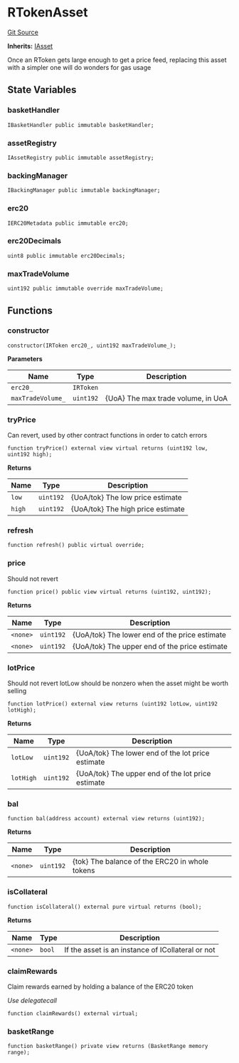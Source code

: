 # RTokenAsset
[Git Source](https://github.com/larrythecucumber321/protocol/blob/aabf2c9d4120808940fb3be9193cb66ea71ac351/contracts/plugins/assets/RTokenAsset.sol)

**Inherits:**
[IAsset](/tools/docgen/src/contracts/interfaces/IAsset.sol/interface.IAsset.md)

Once an RToken gets large enough to get a price feed, replacing this asset with
a simpler one will do wonders for gas usage


## State Variables
### basketHandler

```solidity
IBasketHandler public immutable basketHandler;
```


### assetRegistry

```solidity
IAssetRegistry public immutable assetRegistry;
```


### backingManager

```solidity
IBackingManager public immutable backingManager;
```


### erc20

```solidity
IERC20Metadata public immutable erc20;
```


### erc20Decimals

```solidity
uint8 public immutable erc20Decimals;
```


### maxTradeVolume

```solidity
uint192 public immutable override maxTradeVolume;
```


## Functions
### constructor


```solidity
constructor(IRToken erc20_, uint192 maxTradeVolume_);
```
**Parameters**

|Name|Type|Description|
|----|----|-----------|
|`erc20_`|`IRToken`||
|`maxTradeVolume_`|`uint192`|{UoA} The max trade volume, in UoA|


### tryPrice

Can revert, used by other contract functions in order to catch errors


```solidity
function tryPrice() external view virtual returns (uint192 low, uint192 high);
```
**Returns**

|Name|Type|Description|
|----|----|-----------|
|`low`|`uint192`|{UoA/tok} The low price estimate|
|`high`|`uint192`|{UoA/tok} The high price estimate|


### refresh


```solidity
function refresh() public virtual override;
```

### price

Should not revert


```solidity
function price() public view virtual returns (uint192, uint192);
```
**Returns**

|Name|Type|Description|
|----|----|-----------|
|`<none>`|`uint192`|{UoA/tok} The lower end of the price estimate|
|`<none>`|`uint192`|{UoA/tok} The upper end of the price estimate|


### lotPrice

Should not revert
lotLow should be nonzero when the asset might be worth selling


```solidity
function lotPrice() external view returns (uint192 lotLow, uint192 lotHigh);
```
**Returns**

|Name|Type|Description|
|----|----|-----------|
|`lotLow`|`uint192`|{UoA/tok} The lower end of the lot price estimate|
|`lotHigh`|`uint192`|{UoA/tok} The upper end of the lot price estimate|


### bal


```solidity
function bal(address account) external view returns (uint192);
```
**Returns**

|Name|Type|Description|
|----|----|-----------|
|`<none>`|`uint192`|{tok} The balance of the ERC20 in whole tokens|


### isCollateral


```solidity
function isCollateral() external pure virtual returns (bool);
```
**Returns**

|Name|Type|Description|
|----|----|-----------|
|`<none>`|`bool`|If the asset is an instance of ICollateral or not|


### claimRewards

Claim rewards earned by holding a balance of the ERC20 token

*Use delegatecall*


```solidity
function claimRewards() external virtual;
```

### basketRange


```solidity
function basketRange() private view returns (BasketRange memory range);
```

